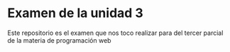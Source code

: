 # Examen de la unidad 3
Este repositorio es el examen que nos toco realizar para del tercer parcial de la materia de programación web
